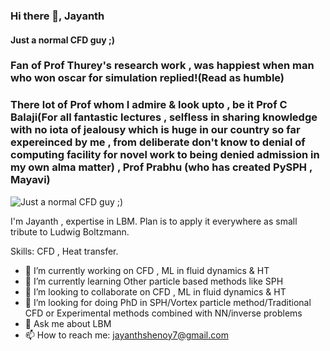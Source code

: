 ### Hi there 👋, Jayanth
#### Just a normal CFD guy ;)
### Fan of Prof Thurey's research work , was happiest when man who won oscar for simulation replied!(Read as humble)
### There lot of Prof whom I admire & look upto , be it Prof C Balaji(For all fantastic lectures , selfless in sharing knowledge with no iota of jealousy which is huge in our country so far expereinced by me , from deliberate don't know to denial of computing facility for novel work to being denied admission in my own alma matter) , Prof Prabhu (who has created PySPH , Mayavi)

![Just a normal CFD guy ;)](https://cdn.paperpile.com/blog/img/ludwig-boltzmann-1400x700.png)

I'm Jayanth , expertise in LBM. Plan is to apply it everywhere as small tribute to Ludwig Boltzmann.

Skills: CFD , Heat transfer.

- 🔭 I’m currently working on CFD , ML in fluid dynamics & HT 
- 🌱 I’m currently learning Other particle based methods like SPH 
- 👯 I’m looking to collaborate on CFD , ML in fluid dynamics & HT 
- 🤔 I’m looking for doing PhD in SPH/Vortex particle method/Traditional CFD or Experimental methods combined with NN/inverse problems
- 💬 Ask me about LBM 
- 📫 How to reach me: jayanthshenoy7@gmail.com 









